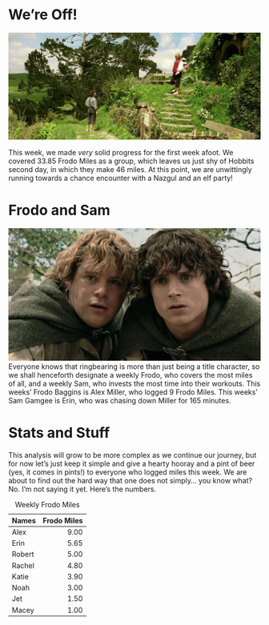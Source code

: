 # We’re Off!

![Off To See the Wizard](Images/OffWeGo.jpg)

This week, we made *very* solid progress for the first week afoot. We
covered 33.85 Frodo Miles as a group, which leaves us just shy of
Hobbits second day, in which they make 46 miles. At this point, we are
unwittingly running towards a chance encounter with a Nazgul and an elf
party!

# Frodo and Sam

![Chart Toppers](Images/FrodoAndSam.jpg) Everyone knows that ringbearing
is more than just being a title character, so we shall henceforth
designate a weekly Frodo, who covers the most miles of all, and a weekly
Sam, who invests the most time into their workouts. This weeks’ Frodo
Baggins is Alex Miller, who logged 9 Frodo Miles. This weeks’ Sam Gamgee
is Erin, who was chasing down Miller for 165 minutes.

# Stats and Stuff

This analysis will grow to be more complex as we continue our journey,
but for now let’s just keep it simple and give a hearty hooray and a
pint of beer (yes, it comes in pints!) to everyone who logged miles this
week. We are about to find out the hard way that one does not simply…
you know what? No. I’m not saying it yet. Here’s the numbers.

<table>
<caption>
Weekly Frodo Miles
</caption>
<thead>
<tr>
<th style="text-align:left;">
Names
</th>
<th style="text-align:right;">
Frodo Miles
</th>
</tr>
</thead>
<tbody>
<tr>
<td style="text-align:left;">
Alex
</td>
<td style="text-align:right;">
9.00
</td>
</tr>
<tr>
<td style="text-align:left;">
Erin
</td>
<td style="text-align:right;">
5.65
</td>
</tr>
<tr>
<td style="text-align:left;">
Robert
</td>
<td style="text-align:right;">
5.00
</td>
</tr>
<tr>
<td style="text-align:left;">
Rachel
</td>
<td style="text-align:right;">
4.80
</td>
</tr>
<tr>
<td style="text-align:left;">
Katie
</td>
<td style="text-align:right;">
3.90
</td>
</tr>
<tr>
<td style="text-align:left;">
Noah
</td>
<td style="text-align:right;">
3.00
</td>
</tr>
<tr>
<td style="text-align:left;">
Jet
</td>
<td style="text-align:right;">
1.50
</td>
</tr>
<tr>
<td style="text-align:left;">
Macey
</td>
<td style="text-align:right;">
1.00
</td>
</tr>
</tbody>
</table>
